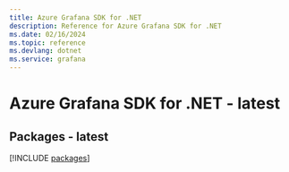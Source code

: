 ```yaml
---
title: Azure Grafana SDK for .NET
description: Reference for Azure Grafana SDK for .NET
ms.date: 02/16/2024
ms.topic: reference
ms.devlang: dotnet
ms.service: grafana
---
```

# Azure Grafana SDK for .NET - latest
## Packages - latest
[!INCLUDE [packages](grafana-index.md)]